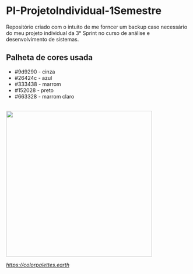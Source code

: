 # PI-ProjetoIndividual-1Semestre
Repositório criado com o intuito de me forncer um backup caso necessário do meu projeto individual da 3° Sprint no curso de análise e desenvolvimento de sistemas.


<h2> Palheta de cores usada </h2>

- #9d9290 - cinza
- #26424c - azul
- #333438 - marrom
- #152028 - preto
- #663328 - marrom claro

<br>

<img src="https://bookmarkos.s3.amazonaws.com/uploads/palette_pic/image/2674/large_photo-1589260605620-f4fbe78d1eaa.jpeg" height="400rem">

<br>

<i>https://colorpalettes.earth</i>